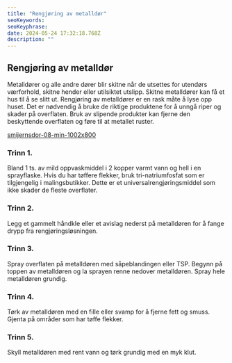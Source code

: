 ```yaml
---
title: "Rengjøring av metalldør"
seoKeywords:
seoKeyphrase:
date: 2024-05-24 17:32:18.768Z
description: ""
---
```


## Rengjøring av metalldør

Metalldører og alle andre dører blir skitne når de utsettes for utendørs værforhold, skitne hender eller utilsiktet utslipp. Skitne metalldører kan få et hus til å se slitt ut. Rengjøring av metalldører er en rask måte å lyse opp huset. Det er nødvendig å bruke de riktige produktene for å unngå riper og skader på overflaten. Bruk av slipende produkter kan fjerne den beskyttende overflaten og føre til at metallet ruster.

[smijernsdor-08-min-1002x800](https://cdn.sanity.io/images/csbn9wp4/transformed-data/bb857d84f5589eb22f6fd69a4fff14cdb5b110cb-1002x800.jpg)

### Trinn 1.

Bland 1 ts. av mild oppvaskmiddel i 2 kopper varmt vann og hell i en sprayflaske. Hvis du har tøffere flekker, bruk tri-natriumfosfat som er tilgjengelig i malingsbutikker. Dette er et universalrengjøringsmiddel som ikke skader de fleste overflater.

### Trinn 2.

Legg et gammelt håndkle eller et avislag nederst på metalldøren for å fange drypp fra rengjøringsløsningen.

### Trinn 3.

Spray overflaten på metalldøren med såpeblandingen eller TSP. Begynn på toppen av metalldøren og la sprayen renne nedover metalldøren. Spray hele metalldøren grundig.

### Trinn 4.

Tørk av metalldøren med en fille eller svamp for å fjerne fett og smuss. Gjenta på områder som har tøffe flekker.

### Trinn 5.

Skyll metalldøren med rent vann og tørk grundig med en myk klut.
